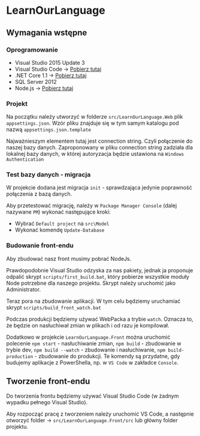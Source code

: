 # LearnOurLanguage
## Wymagania wstępne
### Oprogramowanie
+ Visual Studio 2015 Update 3
+ Visual Studio Code -> [Pobierz tutaj](https://code.visualstudio.com/)
+ .NET Core 1.1 -> [Pobierz tutaj](https://www.microsoft.com/net/download/core#/current)
+ SQL Server 2012
+ Node.js -> [Pobierz tutaj](https://nodejs.org/en/)

### Projekt
Na początku należy utworzyć w folderze `src/LearnOurLanguage.Web` plik `appsettings.json`. 
Wzór pliku znajduje się w tym samym katalogu pod nazwą `appsettings.json.template`

Najważnieszym elementem tutaj jest connection string. Czyli połączenie do naszej bazy danych.
Zaproponowany w pliku connection string zadziała dla lokalnej bazy danych, w której autoryzacja będzie 
ustawiona na `Windows Authentication`

### Test bazy danych - migracja
W projekcie dodana jest migracja `init` - sprawdzająca jedynie poprawność połączenia z bazą danych.

Aby przetestować migrację, należy w `Package Manager Console` (dalej nazywane `PM`) wykonać następujące kroki:
+ Wybrać `Default project` na `src\Model`
+ Wykonać komendę `Update-Database`

### Budowanie front-endu
Aby zbudować nasz front musimy pobrać NodeJs.

Prawdopodobnie Visual Studio odzyska za nas pakiety, jednak ja proponuje odpalić skrypt `scripts/first_build.bat`, 
który pobierze wszystkie moduły Node potrzebne dla naszego projektu. Skrypt należy uruchomić jako Administrator.

Teraz pora na zbudowanie aplikacji. W tym celu będziemy uruchamiać skrypt `scripts/build_front_watch.bat`

Podczas produkcji będziemy używać WebPacka a trybie `watch`. Oznacza to, że będzie on nasłuchiwał zmian w plikach 
i od razu je kompilował.

Dodatkowo w projekcie `LearnOurLanguage.Front` można uruchomić polecenie `npm start` - nasłuchiwanie zmian, `npm build` - zbudowanie w trybie dev, `npm build --watch` - zbudowanie i nasłuchiwanie, `npm build-production` - zbudowanie do produkcji.
Te komendy są przydatne, gdy budujemy aplikacje z PowerShella, np. w `VS Code` w zakładce `Console`.

## Tworzenie front-endu
Do tworzenia frontu będziemy używać Visual Studio Code (w żadnym wypadku pełnego Visual Studio).

Aby rozpocząć pracę z tworzeniem należy uruchomić VS Code, a następnie otworzyć folder -> `src/LearnOurLanguage.Front/src` lub główny folder projektu.



